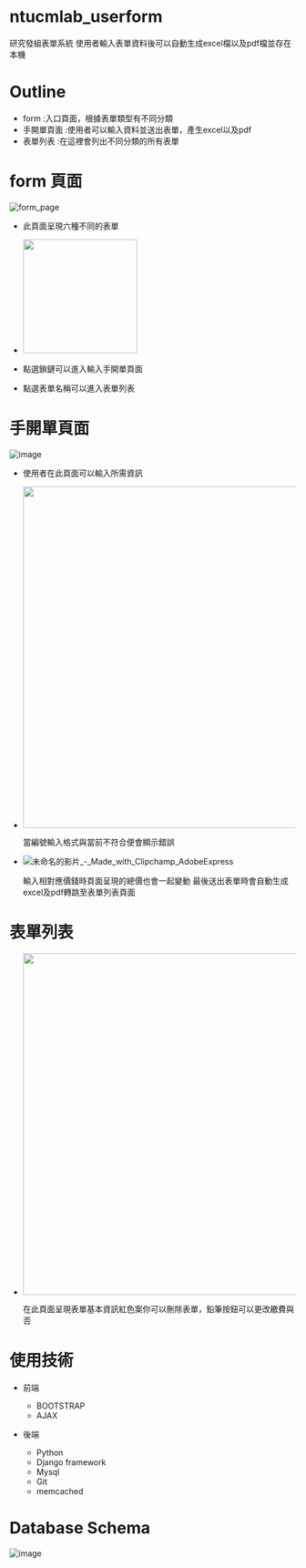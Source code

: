 
# ntucmlab_userform
研究發組表單系統
使用者輸入表單資料後可以自動生成excel檔以及pdf檔並存在本機
#

# Outline
- form :入口頁面，根據表單類型有不同分類 
- 手開單頁面 :使用者可以輸入資料並送出表單，產生excel以及pdf
- 表單列表 :在這裡會列出不同分類的所有表單

# form 頁面
![form_page](https://github.com/as2229181/ntucmlab_userform/assets/122463207/fb9cb760-6db4-4d69-b7e4-1bcf7656dcdc)
- 此頁面呈現六種不同的表單
  
-  <img src="https://github.com/as2229181/ntucmlab_userform/assets/122463207/4113331c-0d47-49d0-bb37-9191ccaad523" width="200px" heigh="150" >
- 點選鎖鏈可以進入輸入手開單頁面
  
- 點選表單名稱可以進入表單列表

# 手開單頁面 
![image](https://github.com/as2229181/ntucmlab_userform/assets/122463207/58334d45-4561-4b4d-a5d2-d305ead09787)

- 使用者在此頁面可以輸入所需資訊

- <img src="https://github.com/as2229181/ntucmlab_userform/assets/122463207/ef7cae53-dcf3-470c-b4b3-0db63716a8da" width="600px" heigh="450" >
  
  當編號輸入格式與當前不符合便會顯示錯誤

- ![未命名的影片_-_Made_with_Clipchamp_AdobeExpress](https://github.com/as2229181/ntucmlab_userform/assets/122463207/65d35ad1-0fc9-4471-8d7a-a4658a974136)

  輸入相對應價錢時頁面呈現的總價也會一起變動
  最後送出表單時會自動生成excel及pdf轉跳至表單列表頁面

# 表單列表
- <img src="https://github.com/as2229181/ntucmlab_userform/assets/122463207/b23b1e1e-6e86-4be0-9013-f103f13420ae" width="600px" heigh="450" >

  在此頁面呈現表單基本資訊紅色案你可以刪除表單，鉛筆按鈕可以更改繳費與否




# 使用技術
  - 前端

    - BOOTSTRAP
    - AJAX
    
  - 後端

    - Python
    - Django framework
    - Mysql
    - Git
    - memcached
# Database Schema
![image](https://github.com/as2229181/ntucmlab_userform/assets/122463207/1d0906db-1354-4cd9-9199-f96fc09ec63d)


